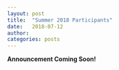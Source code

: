 ```yaml
---
layout: post
title:  "Summer 2018 Participants"
date:   2018-07-12
author:
categories: posts
---
```


**Announcement Coming Soon!**
